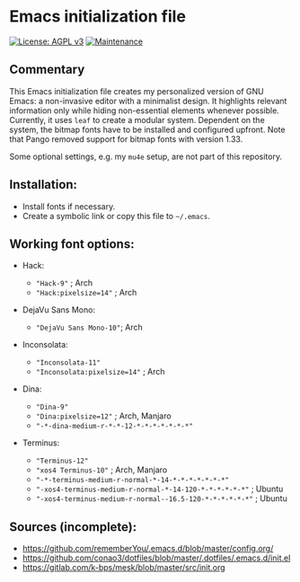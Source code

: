 # Emacs initialization file

[![License: AGPL v3](https://img.shields.io/badge/License-AGPL%20v3-blue.svg)](https://www.gnu.org/licenses/agpl-3.0)
[![Maintenance](https://img.shields.io/badge/Maintained%3F-yes-green.svg)](https://GitHub.com/Naereen/StrapDown.js/graphs/commit-activity)


## Commentary

This Emacs initialization file creates my personalized version of GNU Emacs: a
non-invasive editor with a minimalist design.  It highlights relevant
information only while hiding non-essential elements whenever possible.
Currently, it uses `leaf` to create a modular system.  Dependent on the
system, the bitmap fonts have to be installed and configured upfront.  Note
that Pango removed support for bitmap fonts with version 1.33.

Some optional settings, e.g. my `mu4e` setup, are not part of this repository.


## Installation:

* Install fonts if necessary.
* Create a symbolic link or copy this file to `~/.emacs`.


## Working font options:

* Hack:
  * `"Hack-9"` ; Arch
  * `"Hack:pixelsize=14"` ; Arch

* DejaVu Sans Mono:
  * `"DejaVu Sans Mono-10"`; Arch

* Inconsolata:
  * `"Inconsolata-11"`
  * `"Inconsolata:pixelsize=14"` ; Arch

* Dina:
  * `"Dina-9"`
  * `"Dina:pixelsize=12"` ; Arch, Manjaro
  * `"-*-dina-medium-r-*-*-12-*-*-*-*-*-*-*"`

* Terminus:
  * `"Terminus-12"`
  * `"xos4 Terminus-10"` ; Arch, Manjaro
  * `"-*-terminus-medium-r-normal-*-14-*-*-*-*-*-*-*"`
  * `"-xos4-terminus-medium-r-normal-*-14-120-*-*-*-*-*-*"` ; Ubuntu
  * `"-xos4-terminus-medium-r-normal--16.5-120-*-*-*-*-*-*"` ; Ubuntu


## Sources (incomplete):

* https://github.com/rememberYou/.emacs.d/blob/master/config.org/
* https://github.com/conao3/dotfiles/blob/master/.dotfiles/.emacs.d/init.el
* https://gitlab.com/k-bps/mesk/blob/master/src/init.org
